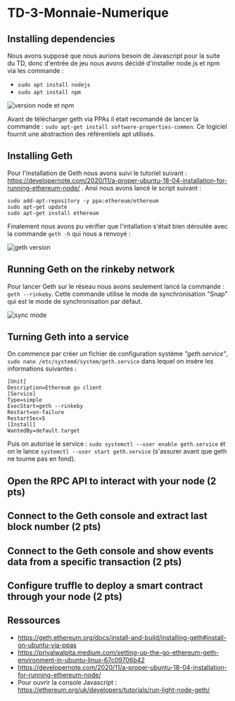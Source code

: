 # TD-3-Monnaie-Numerique

## Installing dependencies

Nous avons supposé que nous aurions besoin de Javascript pour la suite du TD, donc d'entrée de jeu nous avons décidé d'installer node.js et npm via les commande :
* `sudo apt install nodejs`
* `sudo apt install npm`

![version node et npm](https://user-images.githubusercontent.com/62909821/135616740-6606814c-a453-47ee-810e-2b1927c096a7.PNG)


Avant de télécharger geth via PPAs il était recomandé de lancer la commande : `sudo apt-get install software-properties-common`. Ce logiciel fournit une abstraction des référentiels apt utilisés.

## Installing Geth 

Pour l'installation de Geth nous avons suivi le tutoriel suivant : https://developernote.com/2020/11/a-proper-ubuntu-18-04-installation-for-running-ethereum-node/ .
Ansi nous avons lancé le script suivant :

```shell
sudo add-apt-repository -y ppa:ethereum/ethereum
sudo apt-get update
sudo apt-get install ethereum
```

Finalement nous avons pu vérifier que l'intallation s'était bien déroulée avec la commande `geth -h` qui nous a renvoyé :

![geth version](https://user-images.githubusercontent.com/62909821/135616717-c7e50aff-9ec2-4cb2-8be8-a8c562a345a2.PNG)

## Running Geth on the rinkeby network

Pour lancer Geth sur le réseau nous avons seulement lancé la commande : `geth --rinkeby`.
Cette commande utilise le mode de synchronisation "Snap" qui est le mode de synchronisation par défaut.

![sync mode](https://user-images.githubusercontent.com/62909821/135617574-fe56b0ae-4806-42e5-a477-1b8c5d67d6ce.PNG)


## Turning Geth into a service 

On commence par créer un fichier de configuration système *"geth.service"*, ``sudo nano /etc/systemd/system/geth.service`` dans lequel on insère les informations suivantes :

```
[Unit]
Description=Ethereum go client
[Service]
Type=simple
ExecStart=geth --rinkeby
Restart=on-failure
RestartSec=5
[Install]
WantedBy=default.target
```

Puis on autorise le service : ``sudo systemctl --user enable geth.service`` et on le lance ``systemctl --user start geth.service`` (s'assurer avant que geth ne tourne pas en fond).

## Open the RPC API to interact with your node (2 pts)

## Connect to the Geth console and extract last block number (2 pts)

## Connect to the Geth console and show events data from a specific transaction (2 pts)

## Configure truffle to deploy a smart contract through your node (2 pts)

## Ressources

* https://geth.ethereum.org/docs/install-and-build/installing-geth#install-on-ubuntu-via-ppas
* https://priyalwalpita.medium.com/setting-up-the-go-ethereum-geth-environment-in-ubuntu-linux-67c09706b42
* https://developernote.com/2020/11/a-proper-ubuntu-18-04-installation-for-running-ethereum-node/
* Pour ouvrir la console Javascript : https://ethereum.org/uk/developers/tutorials/run-light-node-geth/

